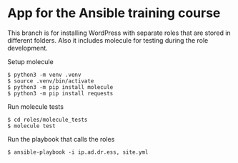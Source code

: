 # App for the Ansible training course

This branch is for installing WordPress with separate roles that are stored in different folders.
Also it includes molecule for testing during the role development.

Setup molecule

```shell
$ python3 -m venv .venv
$ source .venv/bin/activate
$ python3 -m pip install molecule
$ python3 -m pip install requests
```

Run molecule tests

```shell
$ cd roles/molecule_tests
$ molecule test
```

Run the playbook that calls the roles

```shell
$ ansible-playbook -i ip.ad.dr.ess, site.yml
```
